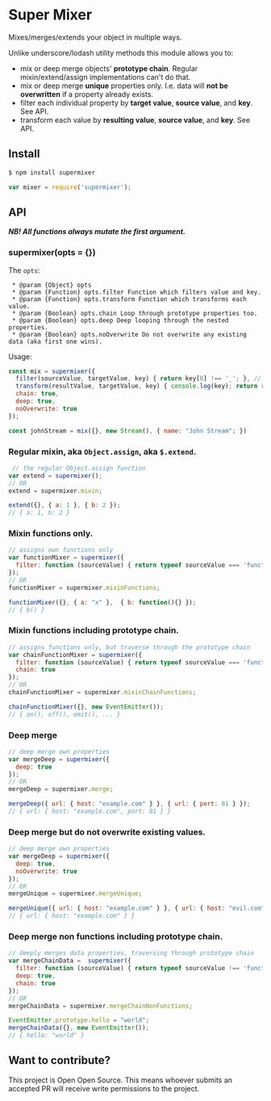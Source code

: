 # Super Mixer

Mixes/merges/extends your object in multiple ways.

Unlike underscore/lodash utility methods this module allows you to:
* mix or deep merge objects' **prototype chain**. Regular mixin/extend/assign implementations can't do that.
* mix or deep merge **unique** properties only. I.e. data will **not be overwritten** if a property already exists.
* filter each individual property by **target value**, **source value**, and **key**. See API.
* transform each value by **resulting value**, **source value**, and **key**. See API.

## Install
```sh
$ npm install supermixer
```

```js
var mixer = require('supermixer');
```


## API

_**NB! All functions always mutate the first argument.**_

### supermixer(opts = {})
The `opts`:
```
 * @param {Object} opts
 * @param {Function} opts.filter Function which filters value and key.
 * @param {Function} opts.transform Function which transforms each value.
 * @param {Boolean} opts.chain Loop through prototype properties too.
 * @param {Boolean} opts.deep Deep looping through the nested properties.
 * @param {Boolean} opts.noOverwrite Do not overwrite any existing data (aka first one wins).
```

Usage:
```js
const mix = supermixer({
  filter(sourceValue, targetValue, key) { return key[0] !== '_'; }, // do not copy "private" values
  transform(resultValue, targetValue, key) { console.log(key); return resultValue; }, // log each key which gets set
  chain: true,
  deep: true,
  noOverwrite: true
});

const johnStream = mix({}, new Stream(), { name: "John Stream"; })
```

### Regular mixin, aka `Object.assign`, aka `$.extend`.
```js
 // the regular Object.assign function
var extend = supermixer();
// OR
extend = supermixer.mixin;

extend({}, { a: 1 }, { b: 2 });
// { a: 1, b: 2 }
```

### Mixin functions only.
```js
// assigns own functions only
var functionMixer = supermixer({
  filter: function (sourceValue) { return typeof sourceValue === 'function'; }
});
// OR
functionMixer = supermixer.mixinFunctions;

functionMixer({}, { a: "x" },  { b: function(){} });
// { b() }
```

### Mixin functions including prototype chain.
```js
// assigns functions only, but traverse through the prototype chain
var chainFunctionMixer = supermixer({
  filter: function (sourceValue) { return typeof sourceValue === 'function'; },
  chain: true
});
// OR
chainFunctionMixer = supermixer.mixinChainFunctions;

chainFunctionMixer({}, new EventEmitter());
// { on(), off(), emit(), ... }
```

### Deep merge
```js
// deep merge own properties
var mergeDeep = supermixer({
  deep: true
});
// OR
mergeDeep = supermixer.merge;

mergeDeep({ url: { host: "example.com" } }, { url: { port: 81 } });
// { url: { host: "example.com", port: 81 } }
```

### Deep merge but do not overwrite existing values.
```js
// deep merge own properties
var mergeDeep = supermixer({
  deep: true,
  noOverwrite: true
});
// OR
mergeUnique = supermixer.mergeUnique;

mergeUnique({ url: { host: "example.com" } }, { url: { host: "evil.com" } });
// { url: { host: "example.com" } }
```

### Deep merge non functions including prototype chain.
```js
// deeply merges data properties, traversing through prototype chain
var mergeChainData =  supermixer({
  filter: function (sourceValue) { return typeof sourceValue !== 'function'; },
  deep: true,
  chain: true
});
// OR
mergeChainData = supermixer.mergeChainNonFunctions;

EventEmitter.prototype.hello = "world";
mergeChainData({}, new EventEmitter());
// { hello: "world" }
```

## Want to contribute?
This project is Open Open Source. This means whoever submits an accepted PR will receive write permissions to the project.
